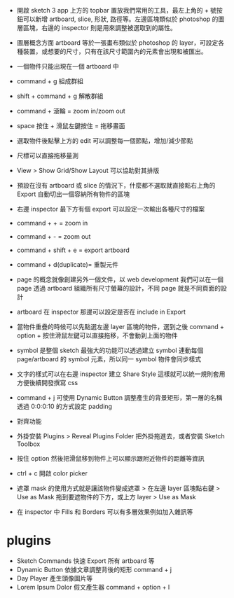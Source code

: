 * 開啟 sketch 3 app 上方的 topbar 置放我們常用的工具，最左上角的 + 號按鈕可以新增 artboard, slice, 形狀, 路徑等。左邊區塊類似於 photoshop 的圖層區塊，右邊的 inspector 則是用來調整被選取到的屬性。

* 圖層概念方面 artboard 等於一張畫布類似於 photoshop 的 layer，可設定各種裝置，或想要的尺寸，只有在該尺寸範圍內的元素會出現和被匯出。

* 一個物件只能出現在一個 artboard 中

* command + g 組成群組

* shift + command + g 解散群組

* command + 滾輪 = zoom in/zoom out

* space 按住 + 滑鼠左鍵按住 = 拖移畫面

* 選取物件後點擊上方的 edit 可以調整每一個節點，增加/減少節點

* 尺標可以直接拖移量測

* View > Show Grid/Show Layout 可以協助對其排版

* 預設在沒有 artboard 或 slice 的情況下，什麼都不選取就直接點右上角的 Export 自動切出一個容納所有物件的區塊

* 右邊 inspector 最下方有個 export 可以設定一次輸出各種尺寸的檔案

* command + + = zoom in

* command + - = zoom out

* command + shift + e = export artboard

* command + d(duplicate)= 重製元件

* page 的概念就像創建另外一個文件，以 web development 我們可以在一個 page 透過 artboard 組織所有尺寸螢幕的設計，不同 page 就是不同頁面的設計

* artboard 在 inspector 那邊可以設定是否在 include in Export

* 當物件重疊的時候可以先點選左邊 layer 區塊的物件，選到之後 command + option + 按住滑鼠左鍵可以直接拖移，不會動到上面的物件

* symbol 是整個 sketch 最強大的功能可以透過建立 symbol 連動每個 page/artboard 的 symbol 元素，所以同一 symbol 物件會同步樣式

* 文字的樣式可以在右邊 inspector 建立 Share Style 這樣就可以統一規則套用方便後續開發撰寫 css

* command + j 可使用 Dynamic Button 調整產生的背景矩形，第一層的名稱透過 0:0:0:10 的方式設定 padding

* 對齊功能

* 外掛安裝 Plugins > Reveal Plugins Folder 把外掛拖進去，或者安裝 Sketch Toolbox

* 按住 option 然後把滑鼠移到物件上可以顯示跟附近物件的距離等資訊

* ctrl + c 開啟 color picker

* 遮罩 mask 的使用方式就是讓該物件變成遮罩 > 在左邊 layer 區塊點右鍵 > Use as Mask 拖到要遮物件的下方，或上方 layer > Use as Mask

* 在 inspector 中 Fills 和 Borders 可以有多層效果例如加入雜訊等


# plugins

* Sketch Commands 快速 Export 所有 artboard 等
* Dynamic Button 依據文章調整背後的矩形 command + j
* Day Player 產生頭像圖片等
* Lorem Ipsum Dolor 假文產生器 command + option + l

